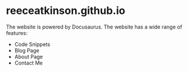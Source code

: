 # reeceatkinson.github.io
The website is powered by Docusaurus. The website has a wide range of features:
- Code Snippets
- Blog Page
- About Page
- Contact Me
